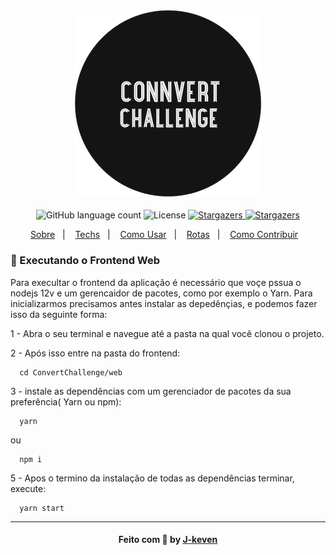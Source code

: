 <h3 align="center">
  <span>
  <img alt="challenge-logo.png" src="../assets/challenge-logo.png"  width='300px'/>
  </span>
</h3>

<p align="center">
  <img alt="GitHub language count" src="https://img.shields.io/github/languages/count/J-Keven/connvert-challenge?color=blue">

  <img alt="License" src="https://img.shields.io/badge/license-MIT-blue">

  <a href="https://github.com/J-keven/connvert-challenge/stargazers">
    <img alt="Stargazers" src="https://img.shields.io/github/stars/J-Keven/connvert-challenge?style=social">
  </a>

  <a href="https://github.com/J-Keven/connvert-challenge/network/members">
    <img alt="Stargazers" src="https://img.shields.io/github/forks/J-keven/connvert-challenge?style=social">
  </a>
</p>


<p align="center">
  <a href="https://github.com/J-Keven/connvert-challenge/#fire-sobre">Sobre</a>&nbsp;&nbsp;&nbsp;|&nbsp;&nbsp;&nbsp;
  <a href="https://github.com/J-Keven/connvert-challenge/#techs">Techs</a>&nbsp;&nbsp;&nbsp;|&nbsp;&nbsp;&nbsp;
  <a href="https://github.com/J-Keven/connvert-challenge/#-executando-o-projeto">Como Usar</a>&nbsp;&nbsp;&nbsp;|&nbsp;&nbsp;&nbsp;
  <a href="https://github.com/J-Keven/connvert-challenge/blob/main/Api/Readme.md#rotas">Rotas</a>&nbsp;&nbsp;&nbsp;|&nbsp;&nbsp;&nbsp;
  <a href="https://github.com/J-Keven/connvert-challenge/#-como-contribuir">Como Contribuir</a>&nbsp;&nbsp;&nbsp;
  <!-- <a href="#memo-licença">Licença</a> -->
</p>


### :rocket: Executando o Frontend Web

Para execultar o frontend da aplicação é necessário que voçe pssua o nodejs 12v e um gerencaidor de pacotes, como por exemplo o Yarn.
Para inicializarmos precisamos antes instalar as depedênçias, e podemos fazer isso da seguinte forma:

1 - Abra o seu terminal e navegue até a pasta na qual você clonou o projeto.

2 - Após isso entre na pasta do frontend:

```ssh
  cd ConvertChallenge/web
```

3 - instale as dependências com um gerenciador de pacotes da sua preferência( Yarn ou npm):

```ssh
  yarn
```
ou 

```ssh
  npm i
```
5 - Apos o termino da instalação de todas as dependências terminar, execute:

```ssh
  yarn start
```
---
<h4 align="center">
    Feito com 💜 by <a href="https://www.linkedin.com/in/jhonnas-keven-884a97159/" target="_blank">J-keven</a>
</h4>

